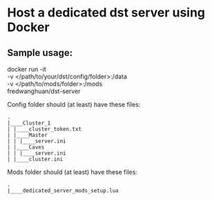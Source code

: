 # Host a dedicated dst server using Docker

## Sample usage:
docker run -it \
           -v <\/path/to/your/dst/config/folder>:/data \
           -v <\/path/to/mods/folder>:/mods \
           fredwanghuan/dst-server

Config folder should (at least) have these files:
```
.
|____Cluster_1
| |____cluster_token.txt
| |____Master
| | |____server.ini
| |____Caves
| | |____server.ini
| |____cluster.ini
```

Mods folder should (at least) have these files:
```
.
|____dedicated_server_mods_setup.lua
```

